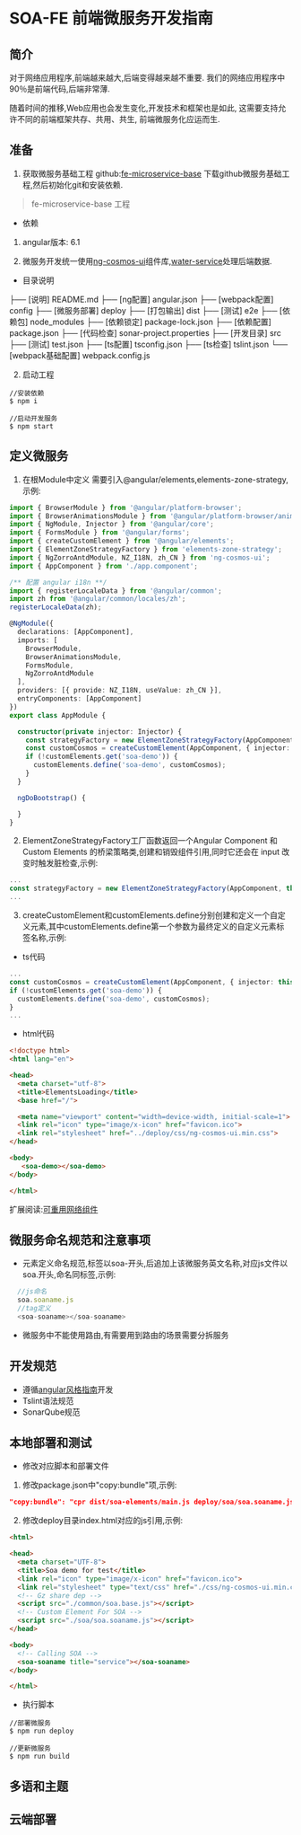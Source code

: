 # SOA-FE 前端微服务开发指南

## 简介
对于网络应用程序,前端越来越大,后端变得越来越不重要. 我们的网络应用程序中90％是前端代码,后端非常薄.

随着时间的推移,Web应用也会发生变化,开发技术和框架也是如此, 这需要支持允许不同的前端框架共存、共用、共生, 前端微服务化应运而生.

## 准备
1. 获取微服务基础工程
github:[fe-microservice-base]()
下载github微服务基础工程,然后初始化git和安装依赖.

> fe-microservice-base 工程

- 依赖

1. angular版本: 6.1

2. 微服务开发统一使用[ng-cosmos-ui](https://water-design.github.io/ng-cosmos-ui/)组件库,[water-service](https://confluence.tendcloud.com/display/VD/water-service)处理后端数据.

- 目录说明
  
├── [说明]  README.md
├── [ng配置]  angular.json
├── [webpack配置]  config
├── [微服务部署]  deploy
├── [打包输出]  dist
├── [测试]  e2e
├── [依赖包]  node_modules
├── [依赖锁定]  package-lock.json
├── [依赖配置]  package.json
├── [代码检查]  sonar-project.properties
├── [开发目录]  src
├── [测试]  test.json
├── [ts配置]  tsconfig.json
├── [ts检查]  tslint.json
└── [webpack基础配置]  webpack.config.js

2. 启动工程

```node
//安装依赖
$ npm i

//启动开发服务
$ npm start

```

## 定义微服务

1. 在根Module中定义
需要引入@angular/elements,elements-zone-strategy,示例:

```ts
import { BrowserModule } from '@angular/platform-browser';
import { BrowserAnimationsModule } from '@angular/platform-browser/animations';
import { NgModule, Injector } from '@angular/core';
import { FormsModule } from '@angular/forms';
import { createCustomElement } from '@angular/elements';
import { ElementZoneStrategyFactory } from 'elements-zone-strategy';
import { NgZorroAntdModule, NZ_I18N, zh_CN } from 'ng-cosmos-ui';
import { AppComponent } from './app.component';

/** 配置 angular i18n **/
import { registerLocaleData } from '@angular/common';
import zh from '@angular/common/locales/zh';
registerLocaleData(zh);

@NgModule({
  declarations: [AppComponent],
  imports: [
    BrowserModule,
    BrowserAnimationsModule,
    FormsModule,
    NgZorroAntdModule
  ],
  providers: [{ provide: NZ_I18N, useValue: zh_CN }],
  entryComponents: [AppComponent]
})
export class AppModule {

  constructor(private injector: Injector) {
    const strategyFactory = new ElementZoneStrategyFactory(AppComponent, this.injector);
    const customCosmos = createCustomElement(AppComponent, { injector: this.injector, strategyFactory });
    if (!customElements.get('soa-demo')) {
      customElements.define('soa-demo', customCosmos);
    }
  }

  ngDoBootstrap() {

  }
}

```

2. ElementZoneStrategyFactory工厂函数返回一个Angular Component 和 Custom Elements 的桥梁策略类,创建和销毁组件引用,同时它还会在 input 改变时触发脏检查,示例:
```ts
...
const strategyFactory = new ElementZoneStrategyFactory(AppComponent, this.injector);
...
```
3. createCustomElement和customElements.define分别创建和定义一个自定义元素,其中customElements.define第一个参数为最终定义的自定义元素标签名称,示例:
- ts代码
```ts
...
const customCosmos = createCustomElement(AppComponent, { injector: this.injector, strategyFactory });
if (!customElements.get('soa-demo')) {
  customElements.define('soa-demo', customCosmos);
}
...
```
- html代码
```html
<!doctype html>
<html lang="en">

<head>
  <meta charset="utf-8">
  <title>ElementsLoading</title>
  <base href="/">

  <meta name="viewport" content="width=device-width, initial-scale=1">
  <link rel="icon" type="image/x-icon" href="favicon.ico">
  <link rel="stylesheet" href="../deploy/css/ng-cosmos-ui.min.css">
</head>

<body>
   <soa-demo></soa-demo>
</body>

</html>
```


扩展阅读:[可重用网络组件](https://developers.google.com/web/fundamentals/web-components/customelements)   

## 微服务命名规范和注意事项

- 元素定义命名规范,标签以soa-开头,后追加上该微服务英文名称,对应js文件以soa.开头,命名同标签,示例:
```ts
  //js命名
  soa.soaname.js
  //tag定义
  <soa-soaname></soa-soaname>
```
- 微服务中不能使用路由,有需要用到路由的场景需要分拆服务

## 开发规范

- 遵循[angular风格指南](https://angular.cn/guide/styleguide)开发
- Tslint语法规范
- SonarQube规范

## 本地部署和测试
- 修改对应脚本和部署文件
1. 修改package.json中"copy:bundle"项,示例:
```json
"copy:bundle": "cpr dist/soa-elements/main.js deploy/soa/soa.soaname.js -o",
```
2. 修改deploy目录index.html对应的js引用,示例:
```html
<html>

<head>
  <meta charset="UTF-8">
  <title>Soa demo for test</title>
  <link rel="icon" type="image/x-icon" href="favicon.ico">
  <link rel="stylesheet" type="text/css" href="./css/ng-cosmos-ui.min.css">
  <!-- Gz share dep -->
  <script src="./common/soa.base.js"></script>
  <!-- Custom Element For SOA -->
  <script src="./soa/soa.soaname.js"></script>
</head>

<body>
  <!-- Calling SOA -->
  <soa-soaname title="service"></soa-soaname>
</body>

</html>
```

- 执行脚本
```node
//部署微服务
$ npm run deploy

//更新微服务
$ npm run build
```

## 多语和主题


## 云端部署




